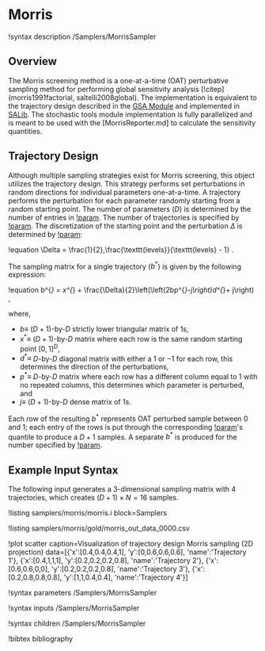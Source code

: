 # Morris

!syntax description /Samplers/MorrisSampler

## Overview

The Morris screening method is a one-at-a-time (OAT) perturbative sampling method for performing global sensitivity analysis [!citep](morris1991factorial, saltelli2008global). The implementation is equivalent to the trajectory design described in the [GSA Module](https://gsa-module.readthedocs.io/en/stable/implementation/morris_screening_method.html) and implemented in [SALib](https://github.com/SALib/SALib). The stochastic tools module implementation is fully parallelized and is meant to be used with the [MorrisReporter.md] to calculate the sensitivity quantities.

## Trajectory Design

Although multiple sampling strategies exist for Morris screening, this object utilizes the trajectory design. This strategy performs set perturbations in random directions for individual parameters one-at-a-time. A trajectory performs the perturbation for each parameter randomly starting from a random starting point. The number of parameters ($D$) is determined by the number of entries in [!param](/Samplers/MorrisSampler/distributions). The number of trajectories is specified by [!param](/Samplers/MorrisSampler/trajectories). The discretization of the starting point and the perturbation $\Delta$ is determined by [!param](/Samplers/MorrisSampler/levels):

!equation
\Delta = \frac{1}{2}\,\frac{\texttt{levels}}{\texttt{levels} - 1} .

The sampling matrix for a single trajectory ($b^{*}$) is given by the following expression:

!equation
b^{*} = x^{*} + \frac{\Delta}{2}\left(\left(2bp^{*}-j\right)d^{*}+ j\right) ,

where,

- $b \equiv$ ($D+1$)-by-$D$ strictly lower triangular matrix of 1s,
- $x^{*} \equiv$ ($D+1$)-by-$D$ matrix where each row is the same random starting point $[0, 1]^D$,
- $d^{*} \equiv$ $D$-by-$D$ diagonal matrix with either a $1$ or $-1$ for each row, this determines the direction of the perturbations,
- $p^{*} \equiv$ $D$-by-$D$ matrix where each row has a different column equal to 1 with no repeated columns, this determines which parameter is perturbed, and
- $j \equiv$ ($D+1$)-by-$D$ dense matrix of 1s.

Each row of the resulting $b^{*}$ represents OAT perturbed sample between 0 and 1; each entry of the rows is put through the corresponding [!param](/Samplers/MorrisSampler/distributions)'s quantile to produce a $D+1$ samples. A separate $b^{*}$ is produced for the number specified by [!param](/Samplers/MorrisSampler/trajectories).

## Example Input Syntax

The following input generates a 3-dimensional sampling matrix with 4 trajectories, which creates $(D+1)\times N = 16$ samples.

!listing samplers/morris/morris.i block=Samplers

!listing samplers/morris/gold/morris_out_data_0000.csv

!plot scatter caption=Visualization of trajectory design Morris sampling (2D projection)
    data=[{'x':[0.4,0.4,0.4,1], 'y':[0,0.6,0.6,0.6], 'name':'Trajectory 1'},
          {'x':[0.4,1,1,1], 'y':[0.2,0.2,0.2,0.8], 'name':'Trajectory 2'},
          {'x':[0.6,0.6,0,0], 'y':[0.2,0.2,0.2,0.8], 'name':'Trajectory 3'},
          {'x':[0.2,0.8,0.8,0.8], 'y':[1,1,0.4,0.4], 'name':'Trajectory 4'}]

!syntax parameters /Samplers/MorrisSampler

!syntax inputs /Samplers/MorrisSampler

!syntax children /Samplers/MorrisSampler

!bibtex bibliography

